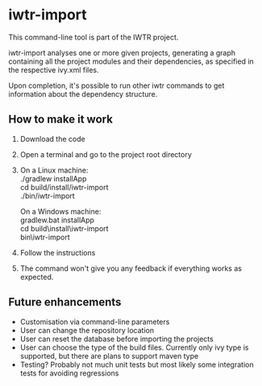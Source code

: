 iwtr-import
===========

This command-line tool is part of the IWTR project.

iwtr-import analyses one or more given projects, generating a graph containing all
the project modules and their dependencies, as specified in the respective ivy.xml files.

Upon completion, it's possible to run other iwtr commands to get information about
the dependency structure.

How to make it work
-------------------

1. Download the code
2. Open a terminal and go to the project root directory

3. On a Linux machine:    
    ./gradlew installApp    
    cd build/install/iwtr-import    
    ./bin/iwtr-import    
	
    On a Windows machine:    
    gradlew.bat installApp    
    cd build\install\iwtr-import    
    bin\iwtr-import    
4. Follow the instructions
5. The command won't give you any feedback if everything works as expected.

Future enhancements 
-------------------

* Customisation via command-line parameters
* User can change the repository location
* User can reset the database before importing the projects
* User can choose the type of the build files. Currently only ivy type is supported, but
   there are plans to support maven type
* Testing? Probably not much unit tests but most likely some integration tests for
   avoiding regressions